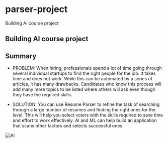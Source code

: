 # parser-project
Building AI course project

## Building AI course project
## Summary

* PROBLEM: When hiring, professionals spend a lot of time going through several individual startups to find the right people for the job. It takes time and does not work. While this can be automated by a series of articles, it has many drawbacks. Candidates who know this process will add many more topics to be listed where others will ask even though they have the required skills.

* SOLUTION: You can use Resume Parser to refine the task of searching through a large number of resumes and finding the right ones for the level. This will help you select voters with the skills required to save time and effort to work effectively. AI and ML can help build an application that scans other factors and selects successful ones. 

![AI](https://www.idg.se/editorial/0/path/1.744038.1609859343!imageUploader/55666972.jpg)
